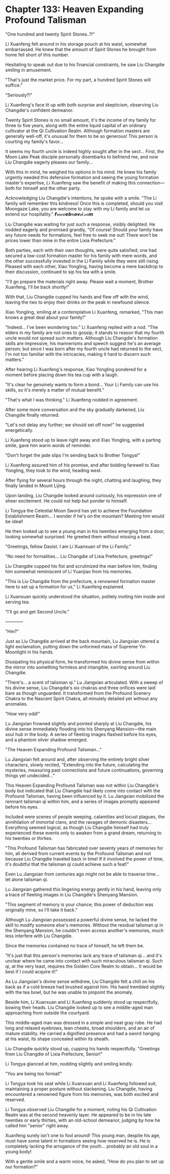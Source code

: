 # Chapter 133: Heaven Expanding Profound Talisman

"One hundred and twenty Spirit Stones..?!"

Li Xuanfeng felt around in his storage pouch at his waist, somewhat embarrassed. He knew that the amount of Spirit Stones he brought from home fell short of this number.

Hesitating to speak out due to his financial constraints, he saw Liu Changdie smiling in amusement.

"That's just the market price. For my part, a hundred Spirit Stones will suffice."

"Seriously?!"

Li Xuanfeng's face lit up with both surprise and skepticism, observing Liu Changdie's confident demeanor.

Twenty Spirit Stones is no small amount, it's the income of my family for three to five years, along with the entire liquid capital of an ordinary cultivator at the Qi Cultivation Realm. Although formation masters are generally well-off, it's unusual for them to be so generous! This person is courting my family's favor...

It seems my fourth uncle is indeed highly sought after in the sect... First, the Moon Lake Peak disciple personally disembarks to befriend me, and now Liu Changdie eagerly pleases our family...

With this in mind, he weighed his options in his mind. He knew his family urgently needed this defensive formation and seeing the young formation master's expertise, Li Xuanfeng saw the benefit of making this connection—both for himself and the other party.

Acknowledging Liu Changdie's intentions, he spoke with a smile. "The Li family will remember this kindness! Once this is completed, should you visit Moongaze Lake, you are welcome to stay with my Li family and let us extend our hospitality."
𝙛𝓻𝒆𝓮𝒘𝙚𝙗𝒏𝙤𝙫𝓮𝒍.𝓬𝒐𝙢

Liu Changdie was waiting for just such a response, visibly delighted. He nodded eagerly and promised grandly, "Of course! Should your family have any future needs for formations, feel free to seek me out! There won't be prices lower than mine in the entire Lixia Prefecture."

Both parties, each with their own thoughts, were quite satisfied; one had secured a low-cost formation master for his family with mere words, and the other successfully invested in the Li Family while they were still rising. Pleased with each other, Xiao Yongling, having become a mere backdrop to their discussion, continued to sip his tea with a smile.

"I'll go prepare the materials right away. Please wait a moment, Brother Xuanfeng, I'll be back shortly!"

With that, Liu Changdie cupped his hands and flew off with the wind, leaving the two to enjoy their drinks on the peak in newfound silence.

Xiao Yongling, smiling at a contemplative Li Xuanfeng, remarked, "This man knows a great deal about your family!"

"Indeed... I've been wondering too." Li Xuanfeng replied with a nod. "The elders in my family are not ones to gossip; it stands to reason that my fourth uncle would not spread such matters. Although Liu Changdie's formation skills are impressive, his mannerisms and speech suggest he's an average person; but since I was born after my fourth uncle had returned to the sect, I'm not too familiar with the intricacies, making it hard to discern such matters."

After hearing Li Xuanfeng's response, Xiao Yongling pondered for a moment before placing down his tea cup with a laugh.

"It's clear he genuinely wants to form a bond... Your Li Family can use his skills, so it's merely a matter of mutual benefit."

"That's what I was thinking." Li Xuanfeng nodded in agreement.

After some more conversation and the sky gradually darkened, Liu Changdie finally returned.

"Let's not delay any further; we should set off now!" he suggested energetically.

Li Xuanfeng stood up to leave right away and Xiao Yongling, with a parting smile, gave him warm words of reminder.

"Don't forget the jade slips I'm sending back to Brother Tongya!"

Li Xuanfeng assured him of his promise, and after bidding farewell to Xiao Yongling, they took to the wind, heading west.

After flying for several hours through the night, chatting and laughing, they finally landed in Mount Lijing.

Upon landing, Liu Changdie looked around curiously, his expression one of sheer excitement. He could not help but ponder to himself.

Li Tongya the Celestial Moon Sword has yet to achieve the Foundation Establishment Realm... I wonder if he's on the mountain? Meeting him would be ideal!

He then looked up to see a young man in his twenties emerging from a door, looking somewhat surprised. He greeted them without missing a beat.

"Greetings, fellow Daoist. I am Li Xuanxuan of the Li Family."

"No need for formalities... Liu Changdie of Lixia Prefecture, greetings!"

Liu Changdie cupped his fist and scrutinized the man before him, finding him somewhat reminiscent of Li Yuanjiao from his memories.

"This is Liu Changdie from the prefecture, a renowned formation master here to set up a formation for us," Li Xuanfeng explained.

Li Xuanxuan quickly understood the situation, politely inviting him inside and serving tea.

"I'll go and get Second Uncle."

————

"Hm?"

Just as Liu Changdie arrived at the back mountain, Lu Jiangxian uttered a light exclamation, putting down the unformed mass of Supreme Yin Moonlight in his hands.

Dissipating his physical form, he transformed his divine sense from within the mirror into something formless and intangible, swirling around Liu Changdie.

"There's... a scent of talisman qi." Lu Jiangxian articulated. With a sweep of his divine sense, Liu Changdie's six chakras and three orifices were laid bare as though unguarded. It transformed from the Profound Scenery Chakra to the Nascent Spirit Chakra, all minutely detailed yet without any anomalies.

"How very odd!"

Lu Jiangxian frowned slightly and pointed sharply at Liu Changdie, his divine sense immediately flooding into his Shenyang Mansion—the main soul hub in the body. A series of fleeting images flashed before his eyes, and a phantom silver shadow emerged.

"The Heaven Expanding Profound Talisman..."

Lu Jiangxian felt around and, after observing the entirely bright silver characters, slowly recited, "Extending into the future, calculating the mysteries, measuring past connections and future continuations, governing things yet undecided..."

This Heaven Expanding Profound Talisman was not within Liu Changdie's body but indicated that Liu Changdie had likely come into contact with the Profound Talisman, having been influenced by it. Lu Jiangxian mobilized the remnant talisman qi within him, and a series of images promptly appeared before his eyes.

Included were scenes of people weeping, calamities and locust plagues, the annihilation of immortal clans, and the ravages of demonic disasters... Everything seemed logical, as though Liu Changdie himself had truly experienced these events only to awaken from a grand dream, returning to his twenties or thirties.

"This Profound Talisman has fabricated over seventy years of memories for him, all derived from current events by the Profound Talisman and not because Liu Changdie traveled back in time! If it involved the power of time, it's doubtful that the talisman qi could achieve such a feat!"

Even Lu Jiangxian from centuries ago might not be able to traverse time... let alone talisman qi.

Lu Jiangxian gathered this lingering energy gently in his hand, leaving only a trace of fleeting images in Liu Changdie's Shenyang Mansion.

"This segment of memory is your chance; this power of deduction was originally mine, so I'll take it back."

Although Lu Jiangxian possessed a powerful divine sense, he lacked the skill to modify someone else's memories. Without the residual talisman qi in the Shenyang Mansion, he couldn't even access another's memories, much less interfere with Liu Changdie.

Since the memories contained no trace of himself, he left them be.

"It's just that this person's memories lack any trace of talisman qi... and it's unclear where he came into contact with such miraculous talisman qi. Such qi, at the very least, requires the Golden Core Realm to obtain... It would be best if I could acquire it!"

As Lu Jiangxian's divine sense withdrew, Liu Changdie felt a chill on his back as if a cold breeze had brushed against him. His hand trembled slightly with the tea bowl, but he was unable to pinpoint the anomaly.

Beside him, Li Xuanxuan and Li Xuanfeng suddenly stood up respectfully, bowing their heads. Liu Changdie looked up to see a middle-aged man approaching from outside the courtyard.

This middle-aged man was dressed in a simple and neat gray robe. He had long and relaxed eyebrows, lean cheeks, broad shoulders, and an air of mature stability. He carried a dignified presence and had a sword hanging at his waist, its shape concealed within its sheath.

Liu Changdie quickly stood up, cupping his hands respectfully. "Greetings from Liu Changdie of Lixia Prefecture, Senior!"

Li Tongya glanced at him, nodding slightly and smiling kindly.

"You are being too formal!"

Li Tongya took his seat while Li Xuanxuan and Li Xuanfeng followed suit, maintaining a proper posture without slackening. Liu Changdie, having encountered a renowned figure from his memories, was both excited and reserved.

Li Tongya observed Liu Changdie for a moment, noting his Qi Cultivation Realm was at the second heavenly layer. He appeared to be in his late twenties or early thirties, with an old-school demeanor, judging by how he called him "senior" right away.

Xuanfeng surely isn't one to fool around! This young man, despite his age, must have some talent in formations seeing how reserved he is. He is completely lacking the arrogance of the youth... probably an old soul in a young body!

With a gentle smile and a warm voice, he asked, "How do you plan to set up our formation?"
